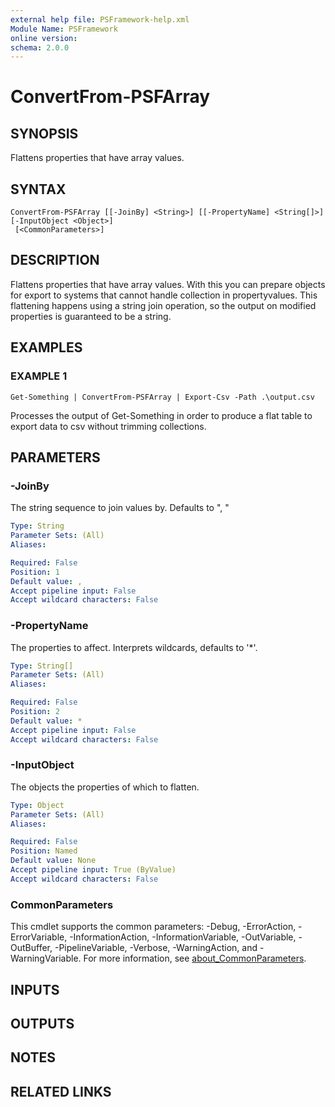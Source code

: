 ```yaml
---
external help file: PSFramework-help.xml
Module Name: PSFramework
online version:
schema: 2.0.0
---
```


# ConvertFrom-PSFArray

## SYNOPSIS
Flattens properties that have array values.

## SYNTAX

```
ConvertFrom-PSFArray [[-JoinBy] <String>] [[-PropertyName] <String[]>] [-InputObject <Object>]
 [<CommonParameters>]
```

## DESCRIPTION
Flattens properties that have array values.
With this you can prepare objects for export to systems that cannot handle collection in propertyvalues.
This flattening happens using a string join operation, so the output on modified properties is guaranteed to be a string.

## EXAMPLES

### EXAMPLE 1
```
Get-Something | ConvertFrom-PSFArray | Export-Csv -Path .\output.csv
```

Processes the output of Get-Something in order to produce a flat table to export data to csv without trimming collections.

## PARAMETERS

### -JoinBy
The string sequence to join values by.
Defaults to ", "

```yaml
Type: String
Parameter Sets: (All)
Aliases:

Required: False
Position: 1
Default value: ,
Accept pipeline input: False
Accept wildcard characters: False
```

### -PropertyName
The properties to affect.
Interprets wildcards, defaults to '*'.

```yaml
Type: String[]
Parameter Sets: (All)
Aliases:

Required: False
Position: 2
Default value: *
Accept pipeline input: False
Accept wildcard characters: False
```

### -InputObject
The objects the properties of which to flatten.

```yaml
Type: Object
Parameter Sets: (All)
Aliases:

Required: False
Position: Named
Default value: None
Accept pipeline input: True (ByValue)
Accept wildcard characters: False
```

### CommonParameters
This cmdlet supports the common parameters: -Debug, -ErrorAction, -ErrorVariable, -InformationAction, -InformationVariable, -OutVariable, -OutBuffer, -PipelineVariable, -Verbose, -WarningAction, and -WarningVariable. For more information, see [about_CommonParameters](http://go.microsoft.com/fwlink/?LinkID=113216).

## INPUTS

## OUTPUTS

## NOTES

## RELATED LINKS
